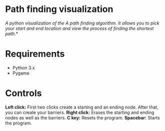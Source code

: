 # Path finding visualization

**A python visualization of the A* path finding algorithm. It allows you to pick your start and end location and view the process of finding the shortest path.**

# Requirements
- Python 3.x
- Pygame

# Controls
**Left click:** First two clicks create a starting and an ending node. After that, you can create your barriers.
**Right click:** Erases the starting and ending nodes as well as the barriers.
**C key:** Resets the program.
**Spacebar:** Starts the program.

